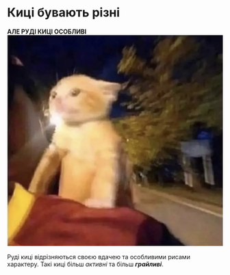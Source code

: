 # Киці бувають різні
**АЛЕ РУДІ КИЦІ ОСОБЛИВІ**
![img](1.png)

Руді киці відрізняються своєю вдачею та особливими рисами характеру. Такі киці більш _активні_ та більш **_грайливі_**. 
